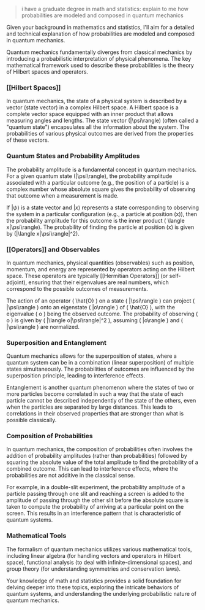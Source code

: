 >i have a graduate degree in math and statistics: explain to me how probabilities are modeled and composed in quantum mechanics

Given your background in mathematics and statistics, I'll aim for a detailed and technical explanation of how probabilities are modeled and composed in quantum mechanics.

Quantum mechanics fundamentally diverges from classical mechanics by introducing a probabilistic interpretation of physical phenomena. The key mathematical framework used to describe these probabilities is the theory of Hilbert spaces and operators.

### [[Hilbert Spaces]]

In quantum mechanics, the state of a physical system is described by a vector (state vector) in a complex Hilbert space. A Hilbert space is a complete vector space equipped with an inner product that allows measuring angles and lengths. The state vector \(|\psi\rangle\) (often called a "quantum state") encapsulates all the information about the system. The probabilities of various physical outcomes are derived from the properties of these vectors.

### Quantum States and Probability Amplitudes

The probability amplitude is a fundamental concept in quantum mechanics. For a given quantum state \(|\psi\rangle\), the probability amplitude associated with a particular outcome (e.g., the position of a particle) is a complex number whose absolute square gives the probability of observing that outcome when a measurement is made.

If $|\psi\rangle$ is a state vector and $|x\rangle$ represents a state corresponding to observing the system in a particular configuration (e.g., a particle at position \(x\)), then the probability amplitude for this outcome is the inner product \( \langle x|\psi\rangle\). The probability of finding the particle at position \(x\) is given by \(|\langle x|\psi\rangle|^2\).

### [[Operators]] and Observables

In quantum mechanics, physical quantities (observables) such as position, momentum, and energy are represented by operators acting on the Hilbert space. These operators are typically [[Hermitian Operators]] (or self-adjoint), ensuring that their eigenvalues are real numbers, which correspond to the possible outcomes of measurements.

The action of an operator \( \hat{O} \) on a state \( |\psi\rangle \) can project \( |\psi\rangle \) onto an eigenstate \( |o\rangle \) of \( \hat{O} \), with the eigenvalue \( o \) being the observed outcome. The probability of observing \( o \) is given by \( |\langle o|\psi\rangle|^2 \), assuming \( |o\rangle \) and \( |\psi\rangle \) are normalized.

### Superposition and Entanglement

Quantum mechanics allows for the superposition of states, where a quantum system can be in a combination (linear superposition) of multiple states simultaneously. The probabilities of outcomes are influenced by the superposition principle, leading to interference effects.

Entanglement is another quantum phenomenon where the states of two or more particles become correlated in such a way that the state of each particle cannot be described independently of the state of the others, even when the particles are separated by large distances. This leads to correlations in their observed properties that are stronger than what is possible classically.

### Composition of Probabilities

In quantum mechanics, the composition of probabilities often involves the addition of probability amplitudes (rather than probabilities) followed by squaring the absolute value of the total amplitude to find the probability of a combined outcome. This can lead to interference effects, where the probabilities are not additive in the classical sense.

For example, in a double-slit experiment, the probability amplitude of a particle passing through one slit and reaching a screen is added to the amplitude of passing through the other slit before the absolute square is taken to compute the probability of arriving at a particular point on the screen. This results in an interference pattern that is characteristic of quantum systems.

### Mathematical Tools

The formalism of quantum mechanics utilizes various mathematical tools, including linear algebra (for handling vectors and operators in Hilbert space), functional analysis (to deal with infinite-dimensional spaces), and group theory (for understanding symmetries and conservation laws).

Your knowledge of math and statistics provides a solid foundation for delving deeper into these topics, exploring the intricate behaviors of quantum systems, and understanding the underlying probabilistic nature of quantum mechanics.